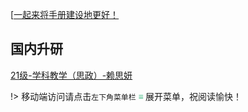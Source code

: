 [[一起来将手册建设地更好！](preface/Sharing_experience.md)

## 国内升研
[21级-学科教学（思政）-赖思妍](E毕业校友篇/国内升研/21级-学科教学（思政）-赖思妍.md)


!> 移动端访问请点击`左下角菜单栏` <strong><font color="42B983"> ≡ </font> </strong>展开菜单，祝阅读愉快！
<br>